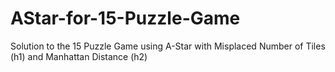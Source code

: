 # AStar-for-15-Puzzle-Game
Solution to the 15 Puzzle Game using A-Star with Misplaced Number of Tiles (h1) and Manhattan Distance (h2)
